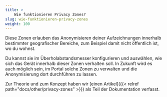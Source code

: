 ```yaml
---
title: >
    Wie funktionieren Privacy Zones?
slug: wie-funktionieren-privacy-zones
weight: 100
---
```


Diese Zonen erlauben das Anonymisieren deiner Aufzeichnungen innerhalb
bestimmter geografischer Bereiche, zum Beispiel damit nicht öffentlich ist, wo
du wohnst.

Du kannst sie im Überholabstandsmesser konfigurieren und auswählen, wie sich
das Gerät innerhalb dieser Zonen verhalten soll. In Zukunft wird es auch
möglich sein, im Portal solche Zonen zu verwalten und die Anonymisierung dort
durchführen zu lassen.

Zur Theorie und zum Konzept haben wir [einen Artikel]({{< relref
path="docs/other/privacy-zones" >}}) als Teil
der Dokumentation verfasst.

